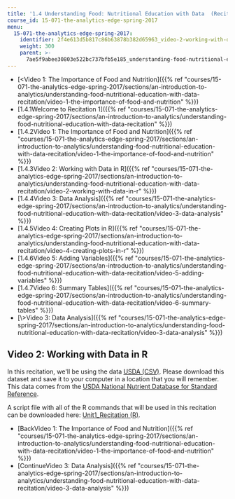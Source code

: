 ```yaml
---
title: '1.4 Understanding Food: Nutritional Education with Data  (Recitation)'
course_id: 15-071-the-analytics-edge-spring-2017
menu:
  15-071-the-analytics-edge-spring-2017:
    identifier: 2f4e613d5b817c86b63878b382d65963_video-2-working-with-data-in-r
    weight: 300
    parent: >-
      7ae5f9abee30803e522bc737bfb5e185_understanding-food-nutritional-education-with-data-recitation
---
```

*   [<Video 1: The Importance of Food and Nutrition]({{% ref "courses/15-071-the-analytics-edge-spring-2017/sections/an-introduction-to-analytics/understanding-food-nutritional-education-with-data-recitation/video-1-the-importance-of-food-and-nutrition" %}})
*   [1.4.1Welcome to Recitation 1]({{% ref "courses/15-071-the-analytics-edge-spring-2017/sections/an-introduction-to-analytics/understanding-food-nutritional-education-with-data-recitation" %}})
*   [1.4.2Video 1: The Importance of Food and Nutrition]({{% ref "courses/15-071-the-analytics-edge-spring-2017/sections/an-introduction-to-analytics/understanding-food-nutritional-education-with-data-recitation/video-1-the-importance-of-food-and-nutrition" %}})
*   [1.4.3Video 2: Working with Data in R]({{% ref "courses/15-071-the-analytics-edge-spring-2017/sections/an-introduction-to-analytics/understanding-food-nutritional-education-with-data-recitation/video-2-working-with-data-in-r" %}})
*   [1.4.4Video 3: Data Analysis]({{% ref "courses/15-071-the-analytics-edge-spring-2017/sections/an-introduction-to-analytics/understanding-food-nutritional-education-with-data-recitation/video-3-data-analysis" %}})
*   [1.4.5Video 4: Creating Plots in R]({{% ref "courses/15-071-the-analytics-edge-spring-2017/sections/an-introduction-to-analytics/understanding-food-nutritional-education-with-data-recitation/video-4-creating-plots-in-r" %}})
*   [1.4.6Video 5: Adding Variables]({{% ref "courses/15-071-the-analytics-edge-spring-2017/sections/an-introduction-to-analytics/understanding-food-nutritional-education-with-data-recitation/video-5-adding-variables" %}})
*   [1.4.7Video 6: Summary Tables]({{% ref "courses/15-071-the-analytics-edge-spring-2017/sections/an-introduction-to-analytics/understanding-food-nutritional-education-with-data-recitation/video-6-summary-tables" %}})
*   [\\>Video 3: Data Analysis]({{% ref "courses/15-071-the-analytics-edge-spring-2017/sections/an-introduction-to-analytics/understanding-food-nutritional-education-with-data-recitation/video-3-data-analysis" %}})

Video 2: Working with Data in R
-------------------------------

In this recitation, we'll be using the data [USDA (CSV)](https://open-learning-course-data-ci.s3.amazonaws.com/15-071-the-analytics-edge-spring-2017/15b9bfcb9109c3dcdcd9372740d5b7cb_USDA.csv). Please download this dataset and save it to your computer in a location that you will remember. This data comes from the [USDA National Nutrient Database for Standard Reference](http://ndb.nal.usda.gov/).

A script file with all of the R commands that will be used in this recitation can be downloaded here: [Unit1\_Recitation (R)](https://open-learning-course-data-ci.s3.amazonaws.com/15-071-the-analytics-edge-spring-2017/15c14666af8215f8a5cc076653f6f408_Unit1_Recitation.R).

*   [BackVideo 1: The Importance of Food and Nutrition]({{% ref "courses/15-071-the-analytics-edge-spring-2017/sections/an-introduction-to-analytics/understanding-food-nutritional-education-with-data-recitation/video-1-the-importance-of-food-and-nutrition" %}})
*   [ContinueVideo 3: Data Analysis]({{% ref "courses/15-071-the-analytics-edge-spring-2017/sections/an-introduction-to-analytics/understanding-food-nutritional-education-with-data-recitation/video-3-data-analysis" %}})